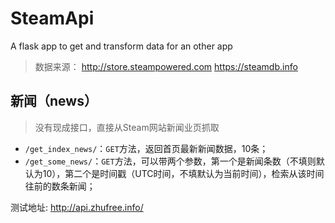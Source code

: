 # SteamApi
A flask app to get and transform data for an other app

>数据来源：
http://store.steampowered.com
https://steamdb.info

## 新闻（news）
>没有现成接口，直接从Steam网站新闻业页抓取


- `/get_index_news/`：`GET`方法，返回首页最新新闻数据，10条；
- `/get_some_news/`：`GET`方法，可以带两个参数，第一个是新闻条数（不填则默认为10），第二个是时间戳（UTC时间，不填默认为当前时间），检索从该时间往前的数条新闻；



测试地址:
http://api.zhufree.info/